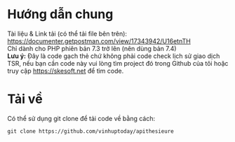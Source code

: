 # Hướng dẫn chung
Tài liệu & Link tải (có thể tải file bên trên): https://documenter.getpostman.com/view/17343942/U16etnTH<br>
Chỉ dành cho PHP phiên bản 7.3 trở lên (nên dùng bản 7.4)<br>
**Lưu ý:** Đây là code gạch thẻ chứ không phải code check lịch sử giao dịch TSR, nếu bạn cần code này vui lòng tìm project đó trong Github của tôi hoặc truy cập https://skesoft.net để tìm code.
# Tải về
Có thể sử dụng git clone để tải code về bằng cách:<br>
```
git clone https://github.com/vinhuptoday/apithesieure
```

